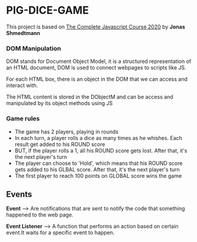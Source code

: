 # PIG-DICE-GAME

This project is based on [The Complete Javascript Course 2020](https://www.udemy.com/share/101WfeBksSdFlTQHQ=/) by **Jonas Shmedtmann**

### DOM Manipulation
DOM stands for Document Object Model, it is a structured representation of an HTML document, DOM is used to connect webpages to scripts like JS.

For each HTML box, there is an object in the DOM that we can access and interact with.

The HTML content is stored in the DObjectM and can be access and manipulated by its object methods using JS

### Game rules

- The game has 2 players, playing in rounds
- In each turn, a player rolls a dice as many times as he whishes. Each result get added to his ROUND score
- BUT, if the player rolls a 1, all his ROUND score gets lost. After that, it's the next player's turn
- The player can choose to 'Hold', which means that his ROUND score gets added to his GLBAL score. After that, it's the next player's turn
- The first player to reach 100 points on GLOBAL score wins the game

## Events

**Event** --> Are notifications that are sent to notify the code that something happened to the web page.

**Event Listener** --> A function that performs an action based on certain event.It waits for a specific event to happen.

